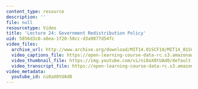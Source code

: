 ```yaml
---
content_type: resource
description: ''
file: null
resourcetype: Video
title: 'Lecture 24: Government Redistribution Policy'
uid: 5856d3c6-a8ea-1f20-58cc-d3a9877d54fc
video_files:
  archive_url: http://www.archive.org/download/MIT14.01SCF10/MIT14_01SCF10_lec24_300k.mp4
  video_captions_file: https://open-learning-course-data-rc.s3.amazonaws.com/14-01sc-principles-of-microeconomics-fall-2011/e0065c1f2ffc55d7a65818f0d5b06067_ni0aX0tUAd0.vtt
  video_thumbnail_file: https://img.youtube.com/vi/ni0aX0tUAd0/default.jpg
  video_transcript_file: https://open-learning-course-data-rc.s3.amazonaws.com/14-01sc-principles-of-microeconomics-fall-2011/64da4d515e390d2e865b1993d47e2621_ni0aX0tUAd0.pdf
video_metadata:
  youtube_id: ni0aX0tUAd0
---
```

